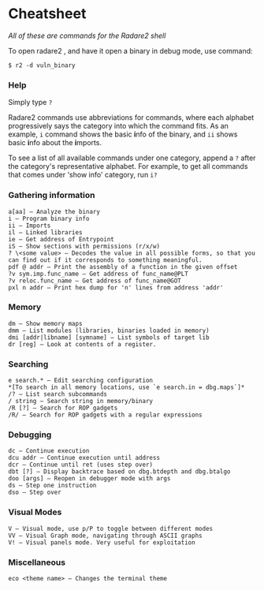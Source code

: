 # Cheatsheet
*All of these are commands for the Radare2 shell*

To open radare2 , and have it open a binary in debug mode, use command:

`$ r2 -d vuln_binary`

### Help
Simply type `?`

Radare2 commands use abbreviations for commands, where each alphabet progressively says the category into which the command fits. As an example, `i` command shows the basic **i**nfo of the binary, and `ii` shows basic **i**nfo about the **i**mports.

To see a list of all available commands under one category, append a `?` after the category's representative alphabet. For example, to get all commands that comes under 'show info' category, run `i?`

### Gathering information
    a[aa] – Analyze the binary
    i – Program binary info
    ii – Imports
    il — Linked libraries    
    ie — Get address of Entrypoint
    iS — Show sections with permissions (r/x/w)
    ? \<some value> — Decodes the value in all possible forms, so that you can find out if it corresponds to something meaningful.
    pdf @ addr — Print the assembly of a function in the given offset
    ?v sym.imp.func_name — Get address of func_name@PLT
    ?v reloc.func_name — Get address of func_name@GOT
    pxl n addr – Print hex dump for 'n' lines from address 'addr'

### Memory
    dm — Show memory maps
    dmm — List modules (libraries, binaries loaded in memory)
    dmi [addr|libname] [symname] — List symbols of target lib
    dr [reg] — Look at contents of a register.

### Searching
    e search.* — Edit searching configuration
    *[To search in all memory locations, use `e search.in = dbg.maps`]*
    /? — List search subcommands
    / string — Search string in memory/binary
    /R [?] — Search for ROP gadgets
    /R/ — Search for ROP gadgets with a regular expressions

### Debugging
    dc — Continue execution
    dcu addr – Continue execution until address
    dcr — Continue until ret (uses step over)
    dbt [?] — Display backtrace based on dbg.btdepth and dbg.btalgo
    doo [args] — Reopen in debugger mode with args
    ds — Step one instruction
    dso — Step over

### Visual Modes    
    V — Visual mode, use p/P to toggle between different modes
    VV — Visual Graph mode, navigating through ASCII graphs
    V! — Visual panels mode. Very useful for exploitation

### Miscellaneous
    eco <theme name> — Changes the terminal theme


